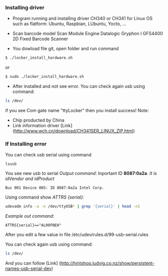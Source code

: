 

### Installing driver
* Program running and installing driver CH340 or CH341 for Linux OS such as flatform: Ubuntu, Raspbian, LUbuntu, Yocto, ...

* Scan barcode model Scan Module Engine Datalogic Gryphon I GFS4400 2D Fixed Barcode Scanner

* You dowload file git, open folder and run command
```sh
$ ./locker_install_hardware.sh
```
or
```sh
$ sudo ./locker_install_hardware.sh
```
* After installed and not see error. You can check again usb using command:
```sh
ls /dev/
```
if you see Com gate name "ttyLocker" then you install success!
Note:
* Chip producted by China
* Link information driver  [Link] (http://www.wch.cn/download/CH341SER_LINUX_ZIP.html)

### If Installing error
You can check usb serial using command
```
lsusb
```
You see new usb to serial
*Output command*: Inportant ID **8087:0a2a**. *It is idVendor and idProduct*
```
Bus 001 Device 005: ID 8087:0a2a Intel Corp.
```
Using command show *ATTRS {serial}*:
```sh
udevadm info -a -n /dev/ttyUSB* | grep '{serial}' | head -n1
```
*Example out command*:
```
ATTRS{serial}=="AL00FNEH"
```
After you edit a few value in file /etc/udev/rules.d/99-usb-serial.rules

You can check again usb using command:
```sh
ls /dev/
```
And you can follow [Link]
(http://hintshop.ludvig.co.nz/show/persistent-names-usb-serial-dev)
